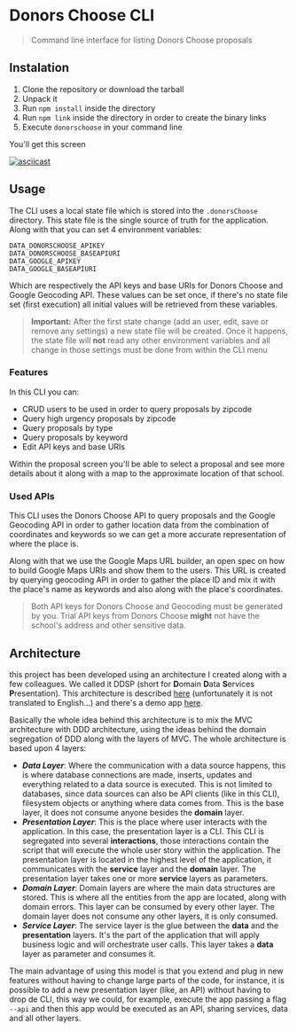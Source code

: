 # Donors Choose CLI

> Command line interface for listing Donors Choose proposals

## Instalation

1. Clone the repository or download the tarball
2. Unpack it
3. Run `npm install` inside the directory
4. Run `npm link` inside the directory in order to create the binary links
5. Execute `donorschoose` in your command line

You'll get this screen

[![asciicast](https://asciinema.org/a/JBdTq1EdDANVGwWMja6zsz5hE.svg)](https://asciinema.org/a/JBdTq1EdDANVGwWMja6zsz5hE)

## Usage

The CLI uses a local state file which is stored into the `.donorsChoose` directory. This state file is the single source of truth for the application. Along with that you can set 4 environment variables:

```
DATA_DONORSCHOOSE_APIKEY
DATA_DONORSCHOOSE_BASEAPIURI
DATA_GOOGLE_APIKEY
DATA_GOOGLE_BASEAPIURI
```

Which are respectively the API keys and base URIs for Donors Choose and Google Geocoding API. These values can be set once, if there's no state file set (first execution) all initial values will be retrieved from these variables.

> **Important:** After the first state change (add an user, edit, save or remove any settings) a new state file will be created. Once it happens, the state file will **not** read any other environment variables and all change in those settings must be done from within the CLI menu

### Features

In this CLI you can:

- CRUD users to be used in order to query proposals by zipcode
- Query high urgency proposals by zipcode
- Query proposals by type
- Query proposals by keyword
- Edit API keys and base URIs

Within the proposal screen you'll be able to select a proposal and see more details about it along with a map to the approximate location of that school.

### Used APIs

This CLI uses the Donors Choose API to query proposals and the Google Geocoding API in order to gather location data from the combination of coordinates and keywords so we can get a more accurate representation of where the place is.

Along with that we use the Google Maps URL builder, an open spec on how to build Google Maps URIs and show them to the users. This URL is created by querying geocoding API in order to gather the place ID and mix it with the place's name as keywords and also along with the place's coordinates.

> Both API keys for Donors Choose and Geocoding must be generated by you. Trial API keys from Donors Choose **might** not have the school's address and other sensitive data.

## Architecture

this project has been developed using an architecture I created along with a few colleagues. We called it DDSP (short for **D**omain **D**ata **S**ervices **P**resentation). This architecture is described [here](https://github.com/nxcd/developer-handbook/blob/master/Arquitetura/Arquitetura-de-Código.md) (unfortunately it is not translated to English...) and there's a demo app [here](https://github.com/khaosdoctor/event-sourcing-demo-app).

Basically the whole idea behind this architecture is to mix the MVC architecture with DDD architecture, using the ideas behind the domain segregation of DDD along with the layers of MVC. The whole architecture is based upon 4 layers:

- ***Data Layer***: Where the communication with a data source happens, this is where database connections are made, inserts, updates and everything related to a data source is executed. This is not limited to databases, since data sources can also be API clients (like in this CLI), filesystem objects or anything where data comes from. This is the base layer, it does not consume anyone besides the **domain** layer.
- ***Presentation Layer***: This is the place where user interacts with the application. In this case, the presentation layer is a CLI. This CLI is segregated into several **interactions**, those interactions contain the script that will execute the whole user story within the application. The presentation layer is located in the highest level of the application, it communicates with the **service** layer and the **domain** layer. The presentation layer takes one or more **service** layers as parameters.
- ***Domain Layer***: Domain layers are where the main data structures are stored. This is where all the entities from the app are located, along with domain errors. This layer can be consumed by every other layer. The domain layer does not consume any other layers, it is only consumed.
- ***Service Layer***: The service layer is the glue between the **data** and the **presentation** layers. It's the part of the application that will apply business logic and will orchestrate user calls. This layer takes a **data** layer as parameter and consumes it.

The main advantage of using this model is that you extend and plug in new features without having to change large parts of the code, for instance, it is possible to add a new presentation layer (like, an API) without having to drop de CLI, this way we could, for example, execute the app passing a flag `--api` and then this app would be executed as an API, sharing services, data and all other layers.
